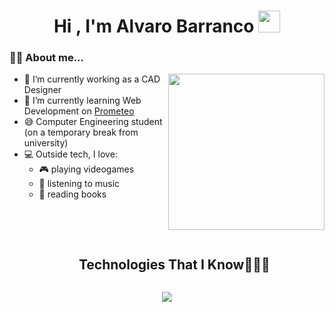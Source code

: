 <h1 align="center"><b>Hi , I'm Alvaro Barranco </b><img src="https://media.giphy.com/media/hvRJCLFzcasrR4ia7z/giphy.gif" width="35"></h1>


<h3>🧑‍💻<b> About me...</b></h3>

<picture> <img align="right" src="https://github.com/user-attachments/assets/f96e73f0-138e-4f84-96ea-1fff53c12ae3" width = 250px></picture>
- 🔭 I’m currently working as a CAD Designer
- 🌱 I’m currently learning Web Development on [Prometeo](https://www.prometeo-fp.com/)
- 😅 Computer Engineering student (on a temporary break from university)
- 💻 Outside tech, I love:
  - 🎮 playing videogames
  - 🎵 listening to music
  - 📖 reading books

<br><br>

<div id="user-content-toc">
  <ul align="center">
    <summary><h2 style="display: inline-block">Technologies That I Know👨🏻‍💻</h2></summary>
  </ul>
</div>
<!--tech stack icons-->
<p align="center">
  <a href="https://skillicons.dev">
    <img src="https://skillicons.dev/icons?i=git,cpp,css,github,html,java,js,linux,py,vscode" />
  </a>
</p>
